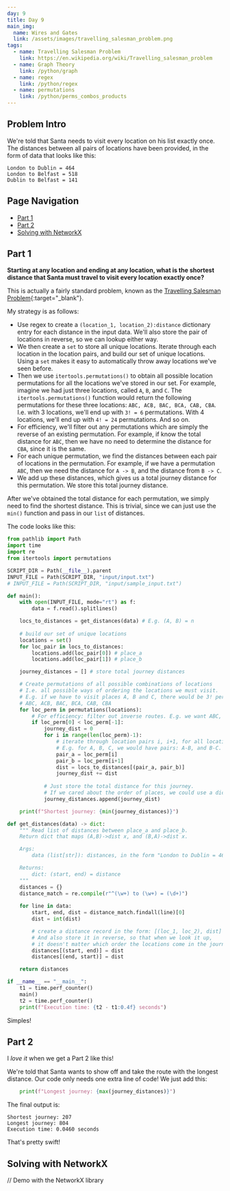 ```yaml
---
day: 9
title: Day 9
main_img:
  name: Wires and Gates
  link: /assets/images/travelling_salesman_problem.png
tags: 
  - name: Travelling Salesman Problem
    link: https://en.wikipedia.org/wiki/Travelling_salesman_problem
  - name: Graph Theory
    link: /python/graph
  - name: regex
    link: /python/regex
  - name: permutations
    link: /python/perms_combos_products
---
```

## Problem Intro

We're told that Santa needs to visit every location on his list exactly once.  The distances between all pairs of locations have been provided, in the form of data that looks like this:

```text
London to Dublin = 464
London to Belfast = 518
Dublin to Belfast = 141
```

## Page Navigation

- [Part 1](#part-1)
- [Part 2](#part-2)
- [Solving with NetworkX](#solving-with-networkx)

## Part 1

**Starting at any location and ending at any location, what is the shortest distance that Santa must travel to visit every location exactly once?**

This is actually a fairly standard problem, known as the [Travelling Salesman Problem](https://en.wikipedia.org/wiki/Travelling_salesman_problem){:target="_blank"}.

My strategy is as follows:

- Use regex to create a `(location_1, location_2):distance` dictionary entry for each distance in the input data. We'll also store the pair of locations in reverse, so we can lookup either way.
- We then create a `set` to store all unique locations. Iterate through each location in the location pairs, and build our set of unique locations. Using a `set` makes it easy to automatically throw away locations we've seen before.
- Then we use `itertools.permutations()` to obtain all possible location permutations for all the locations we've stored in our set. For example, imagine we had just three locations, called `A`, `B`, and `C`. The `itertools.permutations()` function would return the following permutations for these three locations:
`ABC, ACB, BAC, BCA, CAB, CBA`.  I.e. with 3 locations, we'll end up with `3! = 6` permutations.  With 4 locations, we'll end up with `4! = 24` permutations. And so on.
- For efficiency, we'll filter out any permutations which are simply the reverse of an existing permutation. For example, if know the total distance for `ABC`, then we have no need to determine the distance for `CBA`, since it is the same.
- For each unique permutation, we find the distances between each pair of locations in the permutation.
  For example, if we have a permutation `ABC`, then we need the distance for `A -> B`, and the distance from `B -> C`.
- We add up these distances, which gives us a total journey distance for this permutation. We store this total journey distance.

After we've obtained the total distance for each permutation, we simply need to find the shortest distance. This is trivial, since we can just use the `min()` function and pass in our `list` of distances.

The code looks like this:

```python
from pathlib import Path
import time
import re
from itertools import permutations

SCRIPT_DIR = Path(__file__).parent 
INPUT_FILE = Path(SCRIPT_DIR, "input/input.txt")
# INPUT_FILE = Path(SCRIPT_DIR, "input/sample_input.txt")

def main():
    with open(INPUT_FILE, mode="rt") as f:
        data = f.read().splitlines()

    locs_to_distances = get_distances(data) # E.g. (A, B) = n
    
    # build our set of unique locations
    locations = set()
    for loc_pair in locs_to_distances:
        locations.add(loc_pair[0]) # place_a
        locations.add(loc_pair[1]) # place_b

    journey_distances = [] # store total journey distances

    # Create permutations of all possible combinations of locations
    # I.e. all possible ways of ordering the locations we must visit.
    # E.g. if we have to visit places A, B and C, there would be 3! perms:
    # ABC, ACB, BAC, BCA, CAB, CBA
    for loc_perm in permutations(locations):
        # For efficiency: filter out inverse routes. E.g. we want ABC, but not CBA; they are the same
        if loc_perm[0] < loc_perm[-1]: 
            journey_dist = 0
            for i in range(len(loc_perm)-1):
                # iterate through location pairs i, i+1, for all locations in this permutation
                # E.g. for A, B, C, we would have pairs: A-B, and B-C.
                pair_a = loc_perm[i]
                pair_b = loc_perm[i+1]
                dist = locs_to_distances[(pair_a, pair_b)]
                journey_dist += dist
            
            # Just store the total distance for this journey.
            # If we cared about the order of places, we could use a dict and store those too
            journey_distances.append(journey_dist)

    print(f"Shortest journey: {min(journey_distances)}")

def get_distances(data) -> dict:
    """ Read list of distances between place_a and place_b.
    Return dict that maps (A,B)->dist x, and (B,A)->dist x.

    Args:
        data (list[str]): distances, in the form "London to Dublin = 464"

    Returns:
        dict: (start, end) = distance
    """
    distances = {}
    distance_match = re.compile(r"^(\w+) to (\w+) = (\d+)")
    
    for line in data:
        start, end, dist = distance_match.findall(line)[0]
        dist = int(dist)

        # create a distance record in the form: [(loc_1, loc_2), dist]
        # And also store it in reverse, so that when we look it up, 
        # it doesn't matter which order the locations come in the journey.
        distances[(start, end)] = dist
        distances[(end, start)] = dist

    return distances

if __name__ == "__main__":
    t1 = time.perf_counter()
    main()
    t2 = time.perf_counter()
    print(f"Execution time: {t2 - t1:0.4f} seconds")
```

Simples!

## Part 2

I _love it_ when we get a Part 2 like this!

We're told that Santa wants to show off and take the route with the longest distance. Our code only needs one extra line of code!  We just add this:

```python
    print(f"Longest journey: {max(journey_distances)}")
```

The final output is:

```text
Shortest journey: 207
Longest journey: 804
Execution time: 0.0460 seconds
```

That's pretty swift!

## Solving with NetworkX

// Demo with the NetworkX library